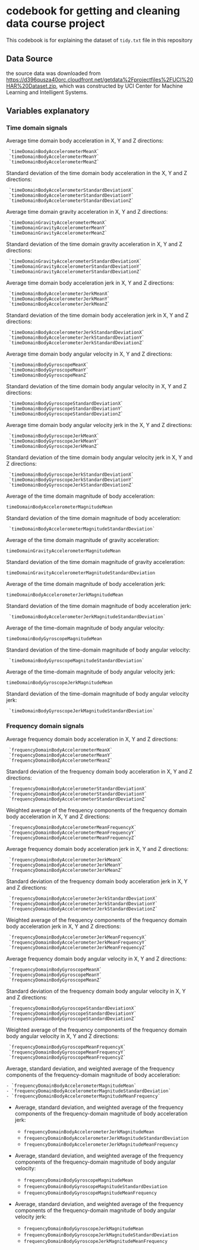 # codebook for getting and cleaning data course project

This codebook is for explaining the dataset of `tidy.txt` file in this repository

## Data Source
the source data was downloaded from https://d396qusza40orc.cloudfront.net/getdata%2Fprojectfiles%2FUCI%20HAR%20Dataset.zip, which was constructed by UCI Center for Machine Learning and Intelligent Systems.

## Variables explanatory

### Time domain signals

 Average time domain body acceleration in X, Y and Z directions:

	 `timeDomainBodyAccelerometerMeanX`
	 `timeDomainBodyAccelerometerMeanY`
	 `timeDomainBodyAccelerometerMeanZ`

 Standard deviation of the time domain body acceleration in the X, Y and Z directions:

	 `timeDomainBodyAccelerometerStandardDeviationX`
	 `timeDomainBodyAccelerometerStandardDeviationY`
	 `timeDomainBodyAccelerometerStandardDeviationZ`

 Average time domain gravity acceleration in X, Y and Z directions:

	 `timeDomainGravityAccelerometerMeanX`
	 `timeDomainGravityAccelerometerMeanY`
	 `timeDomainGravityAccelerometerMeanZ`

 Standard deviation of the time domain gravity acceleration in X, Y and Z directions:

	 `timeDomainGravityAccelerometerStandardDeviationX`
	 `timeDomainGravityAccelerometerStandardDeviationY`
	 `timeDomainGravityAccelerometerStandardDeviationZ`

 Average time domain body acceleration jerk in X, Y and Z directions:

	 `timeDomainBodyAccelerometerJerkMeanX`
	 `timeDomainBodyAccelerometerJerkMeanY`
	 `timeDomainBodyAccelerometerJerkMeanZ`

 Standard deviation of the time domain body acceleration jerk in X, Y and Z directions:

	 `timeDomainBodyAccelerometerJerkStandardDeviationX`
	 `timeDomainBodyAccelerometerJerkStandardDeviationY`
	 `timeDomainBodyAccelerometerJerkStandardDeviationZ`

 Average time domain body angular velocity in X, Y and Z directions:

	 `timeDomainBodyGyroscopeMeanX`
	 `timeDomainBodyGyroscopeMeanY`
	 `timeDomainBodyGyroscopeMeanZ`

 Standard deviation of the time domain body angular velocity in X, Y and Z directions:

	 `timeDomainBodyGyroscopeStandardDeviationX`
	 `timeDomainBodyGyroscopeStandardDeviationY`
	 `timeDomainBodyGyroscopeStandardDeviationZ`

 Average time domain body angular velocity jerk in the X, Y and Z directions:

	 `timeDomainBodyGyroscopeJerkMeanX`
	 `timeDomainBodyGyroscopeJerkMeanY`
	 `timeDomainBodyGyroscopeJerkMeanZ`

 Standard deviation of the time domain body angular velocity jerk in X, Y and Z directions:

	 `timeDomainBodyGyroscopeJerkStandardDeviationX`
	 `timeDomainBodyGyroscopeJerkStandardDeviationY`
	 `timeDomainBodyGyroscopeJerkStandardDeviationZ`

 Average of the time domain magnitude of body acceleration:
 
   `timeDomainBodyAccelerometerMagnitudeMean`
 
 Standard deviation of the time domain magnitude of body acceleration:
 
	 `timeDomainBodyAccelerometerMagnitudeStandardDeviation`

 Average of the time domain magnitude of gravity acceleration:
 
   `timeDomainGravityAccelerometerMagnitudeMean`
   
 Standard deviation of the time domain magnitude of gravity acceleration:
 
   `timeDomainGravityAccelerometerMagnitudeStandardDeviation`

 Average of the time domain magnitude of body acceleration jerk:
 
   `timeDomainBodyAccelerometerJerkMagnitudeMean`
   
 Standard deviation of the time domain magnitude of body acceleration jerk:

	 `timeDomainBodyAccelerometerJerkMagnitudeStandardDeviation`

 Average of the time-domain magnitude of body angular velocity:
 
   `timeDomainBodyGyroscopeMagnitudeMean`
 
 Standard deviation of the time-domain magnitude of body angular velocity:

	 `timeDomainBodyGyroscopeMagnitudeStandardDeviation`

 Average of the time-domain magnitude of body angular velocity jerk:
 
   `timeDomainBodyGyroscopeJerkMagnitudeMean`
 
 Standard deviation of the time-domain magnitude of body angular velocity jerk:
 
	 `timeDomainBodyGyroscopeJerkMagnitudeStandardDeviation`

### Frequency domain signals

 Average frequency domain body acceleration in X, Y and Z directions:

	 `frequencyDomainBodyAccelerometerMeanX`
	 `frequencyDomainBodyAccelerometerMeanY`
	 `frequencyDomainBodyAccelerometerMeanZ`

 Standard deviation of the frequency domain body acceleration in X, Y and Z directions:

	 `frequencyDomainBodyAccelerometerStandardDeviationX`
	 `frequencyDomainBodyAccelerometerStandardDeviationY`
	 `frequencyDomainBodyAccelerometerStandardDeviationZ`

 Weighted average of the frequency components of the frequency domain body acceleration in X, Y and Z directions:

	 `frequencyDomainBodyAccelerometerMeanFrequencyX`
	 `frequencyDomainBodyAccelerometerMeanFrequencyY`
	 `frequencyDomainBodyAccelerometerMeanFrequencyZ`

 Average frequency domain body acceleration jerk in X, Y and Z directions:

	 `frequencyDomainBodyAccelerometerJerkMeanX`
	 `frequencyDomainBodyAccelerometerJerkMeanY`
	 `frequencyDomainBodyAccelerometerJerkMeanZ`

 Standard deviation of the frequency domain body acceleration jerk in X, Y and Z directions:

	 `frequencyDomainBodyAccelerometerJerkStandardDeviationX`
	 `frequencyDomainBodyAccelerometerJerkStandardDeviationY`
	 `frequencyDomainBodyAccelerometerJerkStandardDeviationZ`

 Weighted average of the frequency components of the frequency domain body acceleration jerk in X, Y and Z directions:

	 `frequencyDomainBodyAccelerometerJerkMeanFrequencyX`
	 `frequencyDomainBodyAccelerometerJerkMeanFrequencyY`
	 `frequencyDomainBodyAccelerometerJerkMeanFrequencyZ`

 Average frequency domain body angular velocity in X, Y and Z directions:

	 `frequencyDomainBodyGyroscopeMeanX`
	 `frequencyDomainBodyGyroscopeMeanY`
	 `frequencyDomainBodyGyroscopeMeanZ`

 Standard deviation of the frequency domain body angular velocity in X, Y and Z directions:

	 `frequencyDomainBodyGyroscopeStandardDeviationX`
	 `frequencyDomainBodyGyroscopeStandardDeviationY`
	 `frequencyDomainBodyGyroscopeStandardDeviationZ`

 Weighted average of the frequency components of the frequency domain body angular velocity in X, Y and Z directions:

	 `frequencyDomainBodyGyroscopeMeanFrequencyX`
	 `frequencyDomainBodyGyroscopeMeanFrequencyY`
	 `frequencyDomainBodyGyroscopeMeanFrequencyZ`

 Average, standard deviation, and weighted average of the frequency components of the frequency-domain magnitude of body acceleration:

	- `frequencyDomainBodyAccelerometerMagnitudeMean`
	- `frequencyDomainBodyAccelerometerMagnitudeStandardDeviation`
	- `frequencyDomainBodyAccelerometerMagnitudeMeanFrequency`

- Average, standard deviation, and weighted average of the frequency components of the frequency-domain magnitude of body acceleration jerk:

	- `frequencyDomainBodyAccelerometerJerkMagnitudeMean`
	- `frequencyDomainBodyAccelerometerJerkMagnitudeStandardDeviation`
	- `frequencyDomainBodyAccelerometerJerkMagnitudeMeanFrequency`

- Average, standard deviation, and weighted average of the frequency components of the frequency-domain magnitude of body angular velocity:

	- `frequencyDomainBodyGyroscopeMagnitudeMean`
	- `frequencyDomainBodyGyroscopeMagnitudeStandardDeviation`
	- `frequencyDomainBodyGyroscopeMagnitudeMeanFrequency`

- Average, standard deviation, and weighted average of the frequency components of the frequency-domain magnitude of body angular velocity jerk:

	- `frequencyDomainBodyGyroscopeJerkMagnitudeMean`
	- `frequencyDomainBodyGyroscopeJerkMagnitudeStandardDeviation`
	- `frequencyDomainBodyGyroscopeJerkMagnitudeMeanFrequency`
